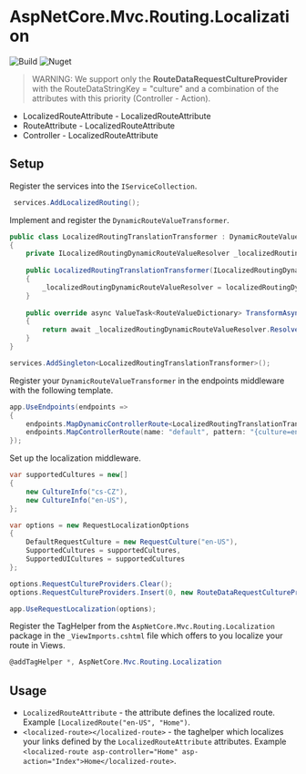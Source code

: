 # AspNetCore.Mvc.Routing.Localization
![Build](https://github.com/tomasjurasek/AspNetCore.Mvc.Routing.Localization/workflows/Build/badge.svg)
![Nuget](https://img.shields.io/nuget/v/AspNetCore.Mvc.Routing.Localization)

> WARNING: We support only the **RouteDataRequestCultureProvider** with the RouteDataStringKey = "culture" and a combination of the attributes with this priority (Controller - Action). 
* LocalizedRouteAttribute - LocalizedRouteAttribute
* RouteAttribute - LocalizedRouteAttribute
* Controller - LocalizedRouteAttribute 

## Setup
Register the services into the `IServiceCollection`.
```csharp
 services.AddLocalizedRouting();
```
Implement and register the `DynamicRouteValueTransformer`.
```csharp
public class LocalizedRoutingTranslationTransformer : DynamicRouteValueTransformer
{
    private ILocalizedRoutingDynamicRouteValueResolver _localizedRoutingDynamicRouteValueResolver;
    
    public LocalizedRoutingTranslationTransformer(ILocalizedRoutingDynamicRouteValueResolver localizedRoutingDynamicRouteValueResolver)
    {
        _localizedRoutingDynamicRouteValueResolver = localizedRoutingDynamicRouteValueResolver;
    }
    
    public override async ValueTask<RouteValueDictionary> TransformAsync(HttpContext httpContext, RouteValueDictionary values)
    {
        return await _localizedRoutingDynamicRouteValueResolver.ResolveAsync(values);
    }
}
```
```csharp
services.AddSingleton<LocalizedRoutingTranslationTransformer>();
```
Register your `DynamicRouteValueTransformer` in the endpoints middleware with the following template.
```csharp
app.UseEndpoints(endpoints =>
{
    endpoints.MapDynamicControllerRoute<LocalizedRoutingTranslationTransformer>("{culture=en-US}/{controller=Home}/{action=Index}/{id?}");
    endpoints.MapControllerRoute(name: "default", pattern: "{culture=en-US}/{controller=Home}/{action=Index}/{id?}");
});
```
Set up the localization middleware.
```csharp
var supportedCultures = new[]
{
    new CultureInfo("cs-CZ"),
    new CultureInfo("en-US"),
};

var options = new RequestLocalizationOptions
{
    DefaultRequestCulture = new RequestCulture("en-US"),
    SupportedCultures = supportedCultures,
    SupportedUICultures = supportedCultures
};

options.RequestCultureProviders.Clear();
options.RequestCultureProviders.Insert(0, new RouteDataRequestCultureProvider() { RouteDataStringKey = "culture" });

app.UseRequestLocalization(options);
```

Register the TagHelper from the `AspNetCore.Mvc.Routing.Localization` package in the `_ViewImports.cshtml` file which offers to you localize your route in Views.
```csharp
@addTagHelper *, AspNetCore.Mvc.Routing.Localization
```

## Usage

* `LocalizedRouteAttribute` - the attribute defines the localized route. Example `[LocalizedRoute("en-US", "Home")`.
* `<localized-route></localized-route>` - the taghelper which localizes your links defined by the `LocalizedRouteAttribute` attributes. Example `<localized-route asp-controller="Home" asp-action="Index">Home</localized-route>`.


